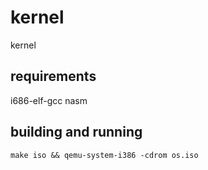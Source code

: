 # kernel
kernel

## requirements
i686-elf-gcc
nasm

## building and running
`make iso && qemu-system-i386 -cdrom os.iso`

